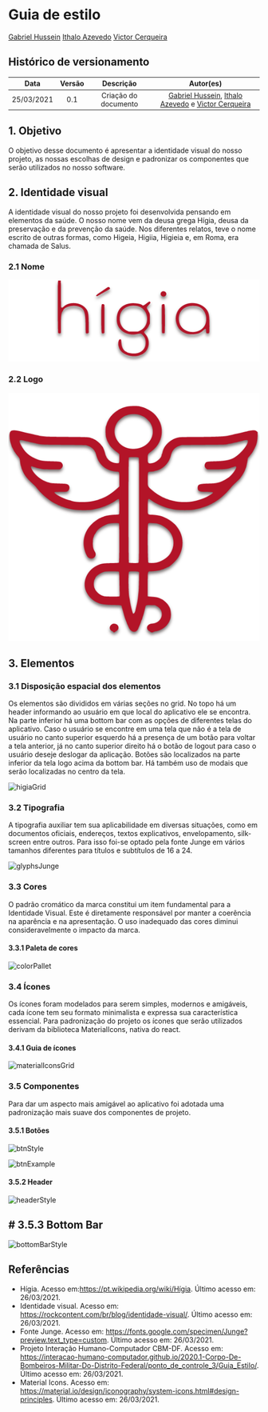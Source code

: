 # Guia de estilo 

[Gabriel Hussein](https://github.com/GabrielHussein)
[Ithalo Azevedo](https://github.com/ithaloazevedo)
[Victor Cerqueira](https://github.com/VictorAmaralC)

## Histórico de versionamento
|    Data    | Versão |      Descrição       |                                                                            Autor(es)                                                                            |
| :--------: | :----: | :------------------: | :-------------------------------------------------------------------------------------------------------------------------------------------------------------: |
| 25/03/2021 |  0.1   | Criação do documento | [Gabriel Hussein](https://github.com/GabrielHussein), [Ithalo Azevedo](https://github.com/ithaloazevedo) e [Victor Cerqueira](https://github.com/VictorAmaralC) |

## 1. Objetivo
O objetivo desse documento é apresentar a identidade visual do nosso projeto, as nossas escolhas de design e padronizar os componentes que serão utilizados no nosso software.

## 2. Identidade visual
A identidade visual do nosso projeto foi desenvolvida pensando em elementos da saúde. O nosso nome vem da deusa grega Hígia, deusa da preservação e da prevenção da saúde. Nos diferentes relatos, teve o nome escrito de outras formas, como Higeia, Higiia, Higieia e, em Roma, era chamada de Salus.
### 2.1 Nome
![nome](../assets/images/higia/higia.png) 
### 2.2 Logo
![logo](../assets/images/higia/icon.png)


## 3. Elementos
### 3.1 Disposição espacial dos elementos
Os elementos são divididos em várias seções no grid. No topo há um header informando ao usuário em que local do aplicativo ele se encontra. Na parte inferior há uma bottom bar com as opções de diferentes telas do aplicativo. Caso o usuário se encontre em uma tela que não é a tela de usuário no canto superior esquerdo há a presença de um botão para voltar a tela anterior, já no canto superior direito há o botão de logout para caso o usuário deseje deslogar da aplicação. Botões são localizados na parte inferior da tela logo acima da bottom bar. Há também uso de modais que serão localizadas no centro da tela.

![higiaGrid](../assets/images/01-projeto/higiaGrid.png)


### 3.2 Tipografia
A tipografia auxiliar tem sua aplicabilidade em diversas situações, como em documentos oficiais, endereços, textos explicativos, envelopamento, silk-screen entre outros. Para isso foi-se optado pela fonte Junge em vários tamanhos diferentes para títulos e subtítulos de 16 a 24.

![glyphsJunge](../assets/images/01-projeto/jungeGlyphs.png)

### 3.3 Cores
O padrão cromático da marca constitui um item fundamental para a Identidade Visual. Este é diretamente responsável por manter a coerência na aparência e na apresentação. O uso inadequado das cores diminui consideravelmente o impacto da marca.

#### 3.3.1 Paleta de cores
![colorPallet](../assets/images/01-projeto/colorPallet.jpeg)

### 3.4 Ícones
Os ícones foram modelados para serem simples, modernos e amigáveis, cada ícone tem seu formato minimalista e expressa sua característica essencial. Para padronização do projeto os ícones que serão utilizados derivam da biblioteca MaterialIcons, nativa do react.

#### 3.4.1 Guia de ícones
![materialIconsGrid](../assets/images/01-projeto/materialIcons.png)

### 3.5 Componentes
Para dar um aspecto mais amigável ao aplicativo foi adotada uma padronização mais suave dos componentes de projeto.

#### 3.5.1 Botões
![btnStyle](../assets/images/01-projeto/btnStyle.png)

![btnExample](../assets/images/01-projeto/btnExample.png)

#### 3.5.2 Header
![headerStyle](../assets/images/01-projeto/header.png)

## # 3.5.3 Bottom Bar
![bottomBarStyle](../assets/images/01-projeto/bottomBarExample.png)

## Referências
- Hígia. Acesso em:<https://pt.wikipedia.org/wiki/Hígia>. Último acesso em: 26/03/2021.
- Identidade visual. Acesso em: <https://rockcontent.com/br/blog/identidade-visual/>. Último acesso em: 26/03/2021.
- Fonte Junge. Acesso em: <https://fonts.google.com/specimen/Junge?preview.text_type=custom>. Último acesso em: 26/03/2021.
- Projeto Interação Humano-Computador CBM-DF. Acesso em: <https://interacao-humano-computador.github.io/2020.1-Corpo-De-Bombeiros-Militar-Do-Distrito-Federal/ponto_de_controle_3/Guia_Estilo/>. Último acesso em: 26/03/2021.
- Material Icons. Acesso em: <https://material.io/design/iconography/system-icons.html#design-principles>. Último acesso em: 26/03/2021.